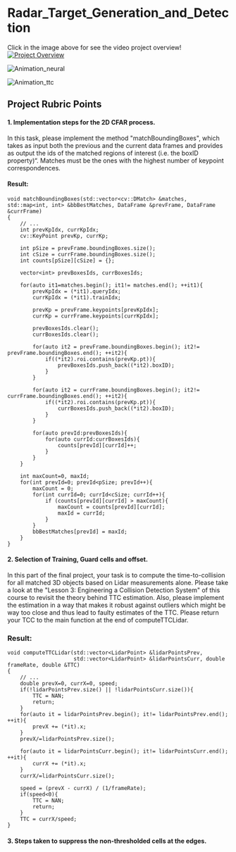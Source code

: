 # Radar_Target_Generation_and_Detection

Click in the image above for see the video project overview!
[![Project Overview](https://img.youtube.com/vi/DIVmHps0G8M/maxresdefault.jpg)](https://youtu.be/DIVmHps0G8M)


![Animation_neural](output/Animation_neural.gif)

![Animation_ttc](output/Animation_ttc.gif)

## Project Rubric Points

#### 1. Implementation steps for the 2D CFAR process. 
In this task, please implement the method "matchBoundingBoxes", which takes as input both the previous and the current data frames and provides as output the ids of the matched regions of interest (i.e. the boxID property)“. Matches must be the ones with the highest number of keypoint correspondences.

#### Result:
```
void matchBoundingBoxes(std::vector<cv::DMatch> &matches, std::map<int, int> &bbBestMatches, DataFrame &prevFrame, DataFrame &currFrame)
{
    // ...
    int prevKpIdx, currKpIdx;
    cv::KeyPoint prevKp, currKp;

    int pSize = prevFrame.boundingBoxes.size();
    int cSize = currFrame.boundingBoxes.size();
    int counts[pSize][cSize] = {};

    vector<int> prevBoxesIds, currBoxesIds;

    for(auto it1=matches.begin(); it1!= matches.end(); ++it1){
        prevKpIdx = (*it1).queryIdx;
        currKpIdx = (*it1).trainIdx;

        prevKp = prevFrame.keypoints[prevKpIdx];
        currKp = currFrame.keypoints[currKpIdx];

        prevBoxesIds.clear();
        currBoxesIds.clear();

        for(auto it2 = prevFrame.boundingBoxes.begin(); it2!= prevFrame.boundingBoxes.end(); ++it2){
            if((*it2).roi.contains(prevKp.pt)){
                prevBoxesIds.push_back((*it2).boxID);
            }
        }

        for(auto it2 = currFrame.boundingBoxes.begin(); it2!= currFrame.boundingBoxes.end(); ++it2){
            if((*it2).roi.contains(prevKp.pt)){
                currBoxesIds.push_back((*it2).boxID);
            }
        }

        for(auto prevId:prevBoxesIds){
            for(auto currId:currBoxesIds){
                counts[prevId][currId]++;
            }
        }
    }

    int maxCount=0, maxId;
    for(int prevId=0; prevId<pSize; prevId++){
        maxCount = 0;
        for(int currId=0; currId<cSize; currId++){
            if (counts[prevId][currId] > maxCount){
                maxCount = counts[prevId][currId];
                maxId = currId;
            }
        }
        bbBestMatches[prevId] = maxId;
    }
}
```

#### 2. Selection of Training, Guard cells and offset.
In this part of the final project, your task is to compute the time-to-collision for all matched 3D objects based on Lidar measurements alone. Please take a look at the "Lesson 3: Engineering a Collision Detection System" of this course to revisit the theory behind TTC estimation. Also, please implement the estimation in a way that makes it robust against outliers which might be way too close and thus lead to faulty estimates of the TTC. Please return your TCC to the main function at the end of computeTTCLidar.

### Result:

```
void computeTTCLidar(std::vector<LidarPoint> &lidarPointsPrev,
                     std::vector<LidarPoint> &lidarPointsCurr, double frameRate, double &TTC)
{
    // ...
    double prevX=0, currX=0, speed;
    if(!lidarPointsPrev.size() || !lidarPointsCurr.size()){
        TTC = NAN;
        return;
    }
    for(auto it = lidarPointsPrev.begin(); it!= lidarPointsPrev.end(); ++it){
        prevX += (*it).x;
    }
    prevX/=lidarPointsPrev.size();

    for(auto it = lidarPointsCurr.begin(); it!= lidarPointsCurr.end(); ++it){
        currX += (*it).x;
    }
    currX/=lidarPointsCurr.size();

    speed = (prevX - currX) / (1/frameRate);
    if(speed<0){
        TTC = NAN;
        return;
    }
    TTC = currX/speed;
}
```

#### 3. Steps taken to suppress the non-thresholded cells at the edges.

